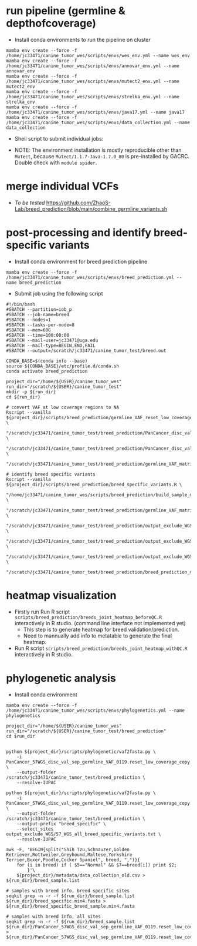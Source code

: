# run pipeline (germline & depthofcoverage)
- Install conda environments to run the pipeline on cluster
```
mamba env create --force -f /home/jc33471/canine_tumor_wes/scripts/envs/wes_env.yml --name wes_env
mamba env create --force -f /home/jc33471/canine_tumor_wes/scripts/envs/annovar_env.yml --name annovar_env
mamba env create --force -f /home/jc33471/canine_tumor_wes/scripts/envs/mutect2_env.yml --name mutect2_env
mamba env create --force -f /home/jc33471/canine_tumor_wes/scripts/envs/strelka_env.yml --name strelka_env
mamba env create --force -f /home/jc33471/canine_tumor_wes/scripts/envs/java17.yml --name java17
mamba env create --force -f /home/jc33471/canine_tumor_wes/scripts/envs/data_collection.yml --name data_collection
```
- Shell script to submit individual jobs:

- NOTE: The environment installation is mostly reproducible other than `MuTect`, because `MuTect/1.1.7-Java-1.7.0_80` is pre-installed by GACRC. Double check with `module spider`.

# merge individual VCFs
- *To be tested* https://github.com/ZhaoS-Lab/breed_prediction/blob/main/combine_germline_variants.sh


# post-processing and identify breed-specific variants
- Install conda environment for breed prediction pipeline
```
mamba env create --force -f /home/jc33471/canine_tumor_wes/scripts/envs/breed_prediction.yml --name breed_prediction
```

- Submit job using the following script
```
#!/bin/bash
#SBATCH --partition=iob_p
#SBATCH --job-name=breed
#SBATCH --nodes=1
#SBATCH --tasks-per-node=8
#SBATCH --mem=60G
#SBATCH --time=100:00:00
#SBATCH --mail-user=jc33471@uga.edu
#SBATCH --mail-type=BEGIN,END,FAIL
#SBATCH --output=/scratch/jc33471/canine_tumor_test/breed.out

CONDA_BASE=$(conda info --base)
source ${CONDA_BASE}/etc/profile.d/conda.sh
conda activate breed_prediction

project_dir="/home/${USER}/canine_tumor_wes"
run_dir="/scratch/${USER}/canine_tumor_test"
mkdir -p ${run_dir}
cd ${run_dir}

# convert VAF at low coverage regions to NA
Rscript --vanilla ${project_dir}/scripts/breed_prediction/germline_VAF_reset_low_coverage.R \
  "/scratch/jc33471/canine_tumor_test/breed_prediction/PanCancer_disc_val_merged_germline_VAF_01_01_2021.txt.gz" \
  "/scratch/jc33471/canine_tumor_test/breed_prediction/PanCancer_disc_val_merged_germline_depths_01_01_2021.txt.gz" \
  "/scratch/jc33471/canine_tumor_test/breed_prediction/germline_VAF_matrix.reset_low_coverage.txt.gz"

# identify breed specific variants
Rscript --vanilla ${project_dir}/scripts/breed_prediction/breed_specific_variants.R \
  "/home/jc33471/canine_tumor_wes/scripts/breed_prediction/build_sample_meta_data.R" \
  "/scratch/jc33471/canine_tumor_test/breed_prediction/germline_VAF_matrix.reset_low_coverage.txt.gz" \
  "/scratch/jc33471/canine_tumor_test/breed_prediction/output_exclude_WGS/breed_unique_variants.txt" \
  "/scratch/jc33471/canine_tumor_test/breed_prediction/output_exclude_WGS/breed_enriched_variants.txt" \
  "/scratch/jc33471/canine_tumor_test/breed_prediction/output_exclude_WGS/all_breed_specific_variants.txt" \
  "/scratch/jc33471/canine_tumor_test/breed_prediction/breed_prediction_metadata.txt"
```

# heatmap visualization
- Firstly run Run R script `scripts/breed_prediction/breeds_joint_heatmap_beforeQC.R` interactively in R studio.  (command line interface not implemented yet)
  - This step is to generate heatmap for breed validation/prediction.
  - Need to mannually add info to metatable to generate the final heatmap.
- Run R script `scripts/breed_prediction/breeds_joint_heatmap_withQC.R` interactively in R studio.

# phylogenetic analysis
- Install conda environment
```
mamba env create --force -f /home/jc33471/canine_tumor_wes/scripts/envs/phylogenetics.yml --name phylogenetics
```
```
project_dir="/home/${USER}/canine_tumor_wes"
run_dir="/scratch/${USER}/canine_tumor_test/breed_prediction"
cd $run_dir


python ${project_dir}/scripts/phylogenetic/vaf2fasta.py \
    -i PanCancer_57WGS_disc_val_sep_germline_VAF_0119.reset_low_coverage_copy.txt \
    --output-folder /scratch/jc33471/canine_tumor_test/breed_prediction \
    --resolve-IUPAC

python ${project_dir}/scripts/phylogenetic/vaf2fasta.py \
    -i PanCancer_57WGS_disc_val_sep_germline_VAF_0119.reset_low_coverage_copy.txt \
    --output-folder /scratch/jc33471/canine_tumor_test/breed_prediction \
    --output-prefix "breed_specific" \
    --select_sites output_exclude_WGS/57_WGS_all_breed_specific_variants.txt \
    --resolve-IUPAC

awk -F, 'BEGIN{split("Shih Tzu,Schnauzer,Golden Retriever,Rottweiler,Greyhound,Maltese,Yorkshire Terrier,Boxer,Poodle,Cocker Spaniel", breed, ",")}{
    for (i in breed) if ( $5=="Normal" && $7==breed[i]) print $2;
        }'\
    ${project_dir}/metadata/data_collection_old.csv > ${run_dir}/breed_sample.list

# samples with breed info, breed specific sites
seqkit grep -n -r -f ${run_dir}/breed_sample.list ${run_dir}/breed_specific.min4.fasta > ${run_dir}/breed_specific_breed_sample.min4.fasta

# samples with breed info, all sites
seqkit grep -n -r -f ${run_dir}/breed_sample.list ${run_dir}/PanCancer_57WGS_disc_val_sep_germline_VAF_0119.reset_low_coverage_copy.txt.min4.fasta > ${run_dir}/PanCancer_57WGS_disc_val_sep_germline_VAF_0119.reset_low_coverage_copy_breed_sample.min4.fasta

```